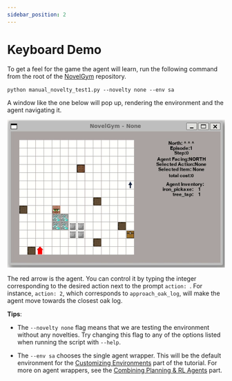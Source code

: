 ```yaml
---
sidebar_position: 2
---
```


# Keyboard Demo

To get a feel for the game the agent will learn, run the following command from the root of the [NovelGym](https://github.com/tufts-ai-robotics-group/NovelGym) repository.

```
python manual_novelty_test1.py --novelty none --env sa
```

A window like the one below will pop up, rendering the environment and the agent navigating it.

![Environment](img/environment.gif)

The red arrow is the agent. You can control it by typing the integer corresponding to the desired action next to the prompt `action: `. For instance, `action: 2`, which corresponds to `approach_oak_log`, will make the agent move towards the closest oak log.

**Tips**:

+ The `--novelty none` flag means that we are testing the environment without any novelties. Try changing this flag to any of the options listed when running the script with `--help`.

+ The `--env sa` chooses the single agent wrapper. This will be the default environment for the [Customizing Environments](../category/customizing-environments) part of the tutorial. For more on agent wrappers, see the [Combining Planning & RL Agents](../agent/combining) part.
